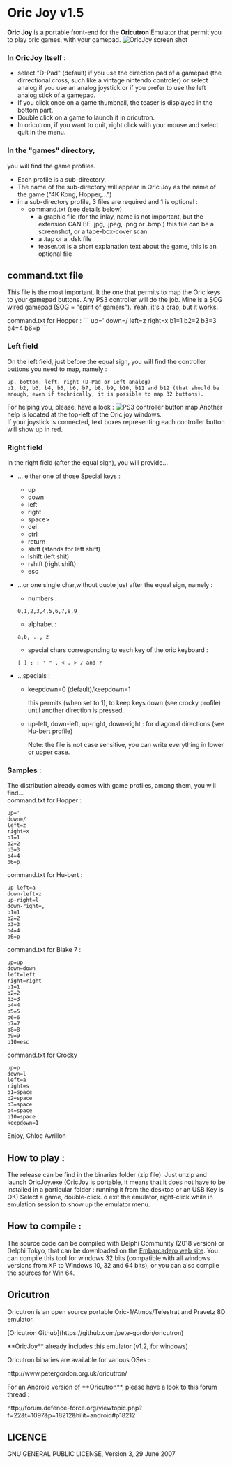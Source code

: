 Oric Joy v1.5
=============
**Oric Joy** is a portable front-end for the **Oricutron** Emulator that permit you to play oric games, with your gamepad.
![OricJoy screen shot](/screenshot.jpg)
### In OricJoy Itself :
- select "D-Pad" (default) if you use the direction pad of a gamepad (the dirrectional cross, such like a vintage nintendo controler)
  or select analog if you use an analog joystick or if you prefer to use the left analog stick of a gamepad.
- If you click once on a game thumbnail, the teaser is displayed in the bottom part.
- Double click on a game to launch it in oricutron.
- In oricutron, if you want to quit, right click with your mouse and select quit in the menu.

### In the "games" directory, 
you will find the game profiles.
- Each profile is a sub-directory.
- The name of the sub-directory will appear in Oric Joy as the name of the game ("4K Kong, Hopper,...")
- in a sub-directory profile, 3 files are required and 1 is optional :
	- command.txt (see details below)
        - a graphic file (for the inlay, name is not important, but the extension CAN BE .jpg, .jpeg, .png or .bmp )
          this file can be a screenshot, or a tape-box-cover scan.
        - a .tap or a .dsk file
        - teaser.txt is a short explanation text about the game, this is an optional file
   
command.txt file
----------------
<p>This file is the most important. It the one that permits to map the Oric keys to your gamepad buttons.
Any PS3 controller will do the job. Mine is a SOG wired gamepad (SOG = "spirit of gamers"). Yeah, it's a crap, but it works.</p>
command.txt for Hopper :
```
up='
down=/
left=z
right=x
b1=1
b2=2
b3=3
b4=4
b6=p
```

### Left field
On the left field, just before the equal sign, you will find the controller buttons you need to map, namely :
```
up, bottom, left, right (D-Pad or Left analog)
b1, b2, b3, b4, b5, b6, b7, b8, b9, b10, b11 and b12 (that should be enough, even if technically, it is possible to map 32 buttons).
```
For helping you, please, have a look :
![PS3 controller button map](/PS3_controller_bm.jpg)
Another help is located at the top-left of the Oric joy windows.<br /> If your joystick is connected, text boxes representing each controller button will show up in red.

### Right field
In the right field (after the equal sign), you will provide...
* ... either one of those Special keys :
  * up
  * down
  * left
  * right
  * space>
  * del
  * ctrl
  * return
  * shift (stands for left shift)
  * lshift (left shit)
  * rshift (right shift)
  * esc


* ...or one single char,without quote just after the equal sign, namely :
  * numbers :
  ```
  0,1,2,3,4,5,6,7,8,9
  ```
  * alphabet :
  ```
  a,b, .., z
  ```
  * special chars corresponding to each key of the oric keyboard :
  ```
  [ ] ; : ' " , < . > / and ?
  ```
* ...specials :
  * keepdown=0 (default)/keepdown=1<p>this permits (when set to 1), to keep keys down (see crocky profile) until another direction is pressed.</p>
  * up-left, down-left, up-right, down-right : for diagonal directions (see Hu-bert profile)</p></li>

      Note: the file is not case sensitive, you can write everything in lower or upper case.

### Samples :
The distribution already comes with game profiles, among them, you will find...<br />
command.txt for Hopper :
```
up='
down=/
left=z
right=x
b1=1
b2=2
b3=3
b4=4
b6=p
```
command.txt for Hu-bert :
```
up-left=a
down-left=z
up-right=l
down-right=,
b1=1
b2=2
b3=3
b4=4
b6=p
```
command.txt for Blake 7 :
```
up=up
down=down
left=left
right=right
b1=1
b2=2
b3=3
b4=4
b5=5
b6=6
b7=7
b8=8
b9=9
b10=esc
```
command.txt for Crocky
```
up=p
down=l
left=a
right=s
b1=space
b2=space
b3=space
b4=space
b10=space
keepdown=1
```

Enjoy,
Chloe Avrillon
## How to play :
The release can be find in the binaries folder (zip file).
Just unzip and launch OricJoy.exe (OricJoy is portable, it means that it does not have to be installed in a particular folder : running it from the desktop or an USB Key is OK)
Select a game, double-click.
o exit the emulator, right-click while in emulation session to show up the emulator menu.

## How to compile :
The source code can be compiled with Delphi Community (2018 version) or Delphi Tokyo, that can be downloaded on the [Embarcadero web site](https://www.embarcadero.com/products/delphi/starter).
You can compile this tool for windows 32 bits (compatible with all windows versions from XP to Windows 10, 32 and 64 bits), or you can also compile the sources for Win 64.

## Oricutron
<p>Oricutron is an open source portable Oric-1/Atmos/Telestrat and Pravetz 8D emulator.</p>
<p>[Oricutron Github](https://github.com/pete-gordon/oricutron)</p>
<p>**OricJoy** already includes this emulator (v1.2, for windows)</p>

<p>Oricutron binaries are available for various OSes :</p>
<p>http://www.petergordon.org.uk/oricutron/</p>

<p>For an Android version of **Oricutron**, please have a look to this forum thread :</p>
<p>http://forum.defence-force.org/viewtopic.php?f=22&t=1097&p=18212&hilit=android#p18212</p>

## LICENCE
GNU GENERAL PUBLIC LICENSE, Version 3, 29 June 2007
